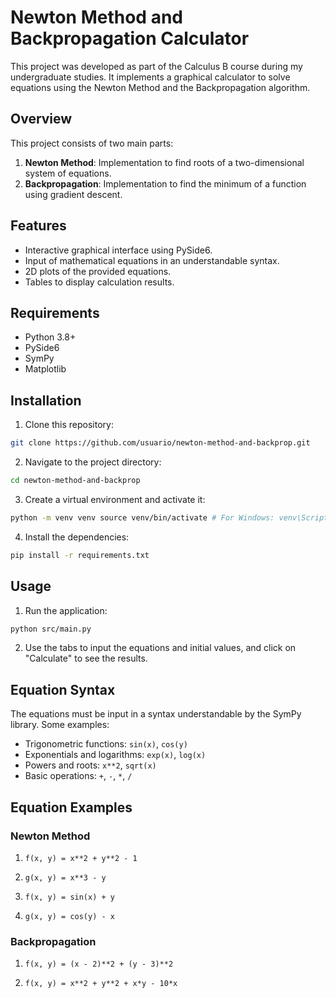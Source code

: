 # Newton Method and Backpropagation Calculator

This project was developed as part of the Calculus B course during my undergraduate studies. It implements a graphical calculator to solve equations using the Newton Method and the Backpropagation algorithm.

## Overview

This project consists of two main parts:

1. **Newton Method**: Implementation to find roots of a two-dimensional system of equations.
2. **Backpropagation**: Implementation to find the minimum of a function using gradient descent.

## Features

- Interactive graphical interface using PySide6.
- Input of mathematical equations in an understandable syntax.
- 2D plots of the provided equations.
- Tables to display calculation results.

## Requirements

- Python 3.8+
- PySide6
- SymPy
- Matplotlib

## Installation

1. Clone this repository:

```bash
git clone https://github.com/usuario/newton-method-and-backprop.git
```

2. Navigate to the project directory:

```bash
cd newton-method-and-backprop
```

3. Create a virtual environment and activate it:

```bash
python -m venv venv source venv/bin/activate # For Windows: venv\Scripts\activate
```

4. Install the dependencies:

```bash
pip install -r requirements.txt
```

## Usage

1. Run the application:

```bash
python src/main.py
```

2. Use the tabs to input the equations and initial values, and click on "Calculate" to see the results.

## Equation Syntax

The equations must be input in a syntax understandable by the SymPy library. Some examples:

- Trigonometric functions: `sin(x)`, `cos(y)`
- Exponentials and logarithms: `exp(x)`, `log(x)`
- Powers and roots: `x**2`, `sqrt(x)`
- Basic operations: `+`, `-`, `*`, `/`

## Equation Examples

### Newton Method

1. `f(x, y) = x**2 + y**2 - 1`

2. `g(x, y) = x**3 - y`

3. `f(x, y) = sin(x) + y`

4. `g(x, y) = cos(y) - x`

### Backpropagation

1. `f(x, y) = (x - 2)**2 + (y - 3)**2`

2. `f(x, y) = x**2 + y**2 + x*y - 10*x`
